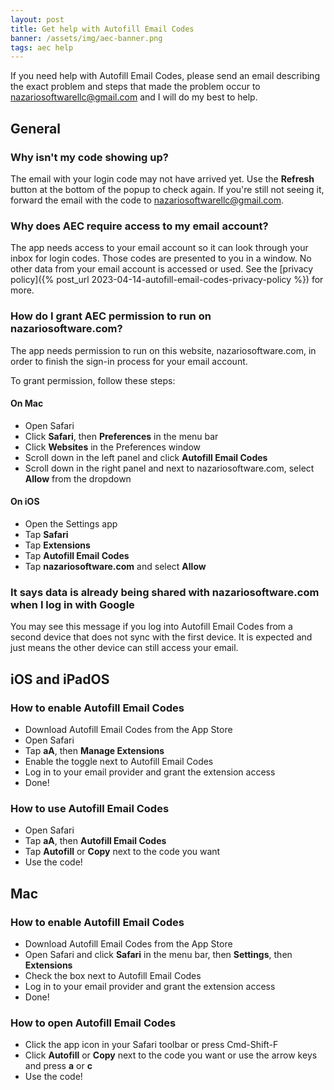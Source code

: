 ```yaml
---
layout: post
title: Get help with Autofill Email Codes
banner: /assets/img/aec-banner.png
tags: aec help
---
```


If you need help with Autofill Email Codes, please send an email describing the exact problem and steps that made the problem occur to [nazariosoftwarellc@gmail.com](mailto:nazariosoftwarellc+aec@gmail.com) and I will do my best to help.

## General

### Why isn't my code showing up?

The email with your login code may not have arrived yet. Use the **Refresh** button at the bottom of the popup to check again. If you're still not seeing it, forward the email with the code to [nazariosoftwarellc@gmail.com](mailto:nazariosoftwarellc+aec@gmail.com).

### Why does AEC require access to my email account?

The app needs access to your email account so it can look through your inbox for login codes. Those codes are presented to you in a window. No other data from your email account is accessed or used. See the [privacy policy]({% post_url 2023-04-14-autofill-email-codes-privacy-policy %}) for more.

### How do I grant AEC permission to run on nazariosoftware.com?

The app needs permission to run on this website, nazariosoftware.com, in order to finish the sign-in process for your email account. 

To grant permission, follow these steps:

#### On Mac

- Open Safari
- Click **Safari**, then **Preferences** in the menu bar
- Click **Websites** in the Preferences window
- Scroll down in the left panel and click **Autofill Email Codes**
- Scroll down in the right panel and next to nazariosoftware.com, select **Allow** from the dropdown

#### On iOS

- Open the Settings app
- Tap **Safari**
- Tap **Extensions**
- Tap **Autofill Email Codes**
- Tap **nazariosoftware.com** and select **Allow**

### It says data is already being shared with nazariosoftware.com when I log in with Google

You may see this message if you log into Autofill Email Codes from a second device that does not sync with the first device. It is expected and just means the other device can still access your email. 

## iOS and iPadOS

### How to enable Autofill Email Codes

- Download Autofill Email Codes from the App Store
- Open Safari
- Tap **aA**, then **Manage Extensions**
- Enable the toggle next to Autofill Email Codes
- Log in to your email provider and grant the extension access
- Done!

### How to use Autofill Email Codes

- Open Safari
- Tap **aA**, then **Autofill Email Codes**
- Tap **Autofill** or **Copy** next to the code you want
- Use the code!

## Mac

### How to enable Autofill Email Codes

- Download Autofill Email Codes from the App Store
- Open Safari and click **Safari** in the menu bar, then **Settings**, then **Extensions**
- Check the box next to Autofill Email Codes 
- Log in to your email provider and grant the extension access
- Done!

### How to open Autofill Email Codes

- Click the app icon in your Safari toolbar or press Cmd-Shift-F
- Click **Autofill** or **Copy** next to the code you want or use the arrow keys and press **a** or **c**
- Use the code!